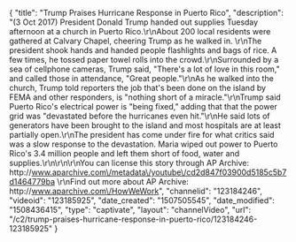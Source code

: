 {
    "title": "Trump Praises Hurricane Response in Puerto Rico",
    "description": "(3 Oct 2017) President Donald Trump handed out supplies Tuesday afternoon at a church in Puerto Rico.\r\nAbout 200 local residents were gathered at Calvary Chapel, cheering Trump as he walked in. \r\nThe president shook hands and handed people flashlights and bags of rice. A few times, he tossed paper towel rolls into the crowd.\r\nSurrounded by a sea of cellphone cameras, Trump said, \"There's a lot of love in this room,\" and called those in attendance, \"Great people.\"\r\nAs he walked into the church, Trump told reporters the job that's been done on the island by FEMA and other responders, is \"nothing short of a miracle.\"\r\nTrump said Puerto Rico's electrical power is \"being fixed,\" adding that that the power grid was \"devastated before the hurricanes even hit.\"\r\nHe said lots of generators have been brought to the island and most hospitals are at least partially open.\r\nThe president has come under fire for what critics said was a slow response to the devastation. Maria wiped out power to Puerto Rico's 3.4 million people and left them short of food, water and supplies.\r\n\r\n\r\nYou can license this story through AP Archive: http:\/\/www.aparchive.com\/metadata\/youtube\/cd2d847f03900d5185c5b7d1464779ba \r\nFind out more about AP Archive: http:\/\/www.aparchive.com\/HowWeWork",
    "channelid": "123184246",
    "videoid": "123185925",
    "date_created": "1507505545",
    "date_modified": "1508436415",
    "type": "captivate",
    "layout": "channelVideo",
    "url": "\/c2\/trump-praises-hurricane-response-in-puerto-rico\/123184246-123185925"
}